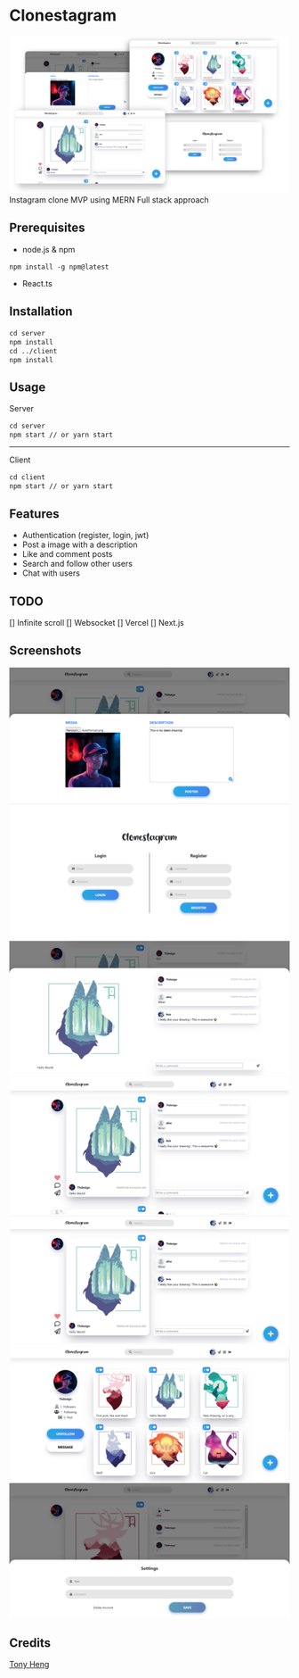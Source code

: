 # Clonestagram
![Clonestagram](/overview.png)
Instagram clone MVP using MERN Full stack approach 

## Prerequisites
* node.js & npm
```
npm install -g npm@latest
```
* React.ts

## Installation
```
cd server
npm install
cd ../client
npm install
```

## Usage
Server
```
cd server
npm start // or yarn start
```
---
Client
```
cd client
npm start // or yarn start
```

## Features

* Authentication (register, login, jwt)
* Post a image with a description
* Like and comment posts
* Search and follow other users
* Chat with users

## TODO
[] Infinite scroll
[] Websocket
[] Vercel
[] Next.js

## Screenshots

![Clonestagram](/screenshots/add.png)
![Clonestagram](/screenshots/auth.png)
![Clonestagram](/screenshots/details.png)
![Clonestagram](/screenshots/feed.png)
![Clonestagram](/screenshots/post.png)
![Clonestagram](/screenshots/profile.png)
![Clonestagram](/screenshots/setting.png)

## Credits
[Tony Heng](https://github.com/TonyHg)
